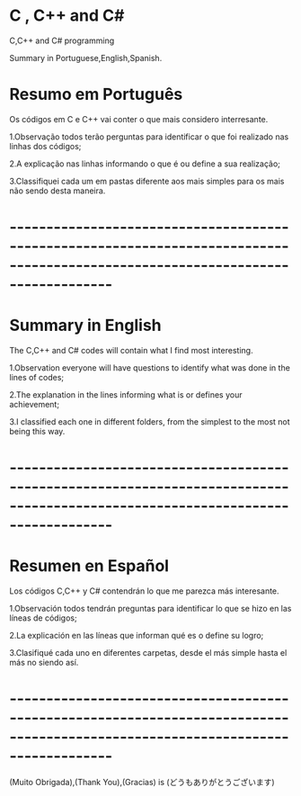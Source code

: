 # C , C++ and C#

C,C++ and C# programming

Summary in Portuguese,English,Spanish.

# Resumo em Português


Os códigos em C e C++ vai conter o que mais considero interresante.

1.Observação todos terão perguntas para identificar o que foi realizado nas linhas dos códigos;

2.A explicação nas linhas informando o que é ou define a sua realização;

3.Classifiquei cada um em pastas diferente aos mais simples para os mais não sendo desta maneira.

# --------------------------------------------------------------------------------------------------------------------------------

# Summary in English

The C,C++ and C# codes will contain what I find most interesting.

1.Observation everyone will have questions to identify what was done in the lines of codes;

2.The explanation in the lines informing what is or defines your achievement;

3.I classified each one in different folders, from the simplest to the most not being this way.

# --------------------------------------------------------------------------------------------------------------------------------

# Resumen en Español

Los códigos C,C++  y C# contendrán lo que me parezca más interesante.

1.Observación todos tendrán preguntas para identificar lo que se hizo en las líneas de códigos;

2.La explicación en las líneas que informan qué es o define su logro;

3.Clasifiqué cada uno en diferentes carpetas, desde el más simple hasta el más no siendo así.


# --------------------------------------------------------------------------------------------------------------------------------

(Muito Obrigada),(Thank You),(Gracias) is (どうもありがとうございます)

